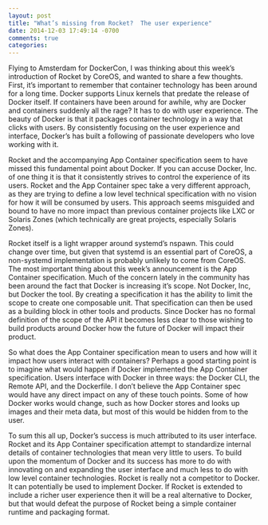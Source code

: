 ```yaml
---
layout: post
title: "What’s missing from Rocket?  The user experience"
date: 2014-12-03 17:49:14 -0700
comments: true
categories:
---
```


Flying to Amsterdam for DockerCon, I was thinking about this week’s introduction of Rocket by CoreOS, and wanted to share a few thoughts.  First, it’s important to remember that container technology has been around for a long time.  Docker supports Linux kernels that predate the release of Docker itself.  If containers have been around for awhile, why are Docker and containers suddenly all the rage?  It has to do with user experience.  The beauty of Docker is that it packages container technology in a way that clicks with users.  By consistently focusing on the user experience and interface, Docker’s has built a following of passionate developers who love working with it.

Rocket and the accompanying App Container specification seem to have missed this fundamental point about Docker.  If you can accuse Docker, Inc. of one thing it is that it consistently strives to control the experience of its users.  Rocket and the App Container spec take a very different approach, as they are trying to define a low level technical specification with no vision for how it will be consumed by users.  This approach seems misguided and bound to have no more impact than previous container projects like LXC or Solaris Zones (which technically are great projects, especially Solaris Zones).

Rocket itself is a light wrapper around systemd’s nspawn.  This could change over time, but given that systemd is an essential part of CoreOS, a non-systemd implementation is probably unlikely to come from CoreOS.  The most important thing about this week’s announcement is the App Container specification.  Much of the concern lately in the community has been around the fact that Docker is increasing it’s scope.  Not Docker, Inc, but Docker the tool.  By creating a specification it has the ability to limit the scope to create one composable unit.  That specification can then be used as a building block in other tools and products.  Since Docker has no formal definition of the scope of the API it becomes less clear to those wishing to build products around Docker how the future of Docker will impact their product.

So what does the App Container specification mean to users and how will it impact how users interact with containers?  Perhaps a good starting point is to imagine what would happen if Docker implemented the App Container specification.  Users interface with Docker in three ways: the Docker CLI, the Remote API, and the Dockerfile.  I don’t believe the App Container spec would have any direct impact on any of these touch points. Some of how Docker works would change, such as how Docker stores and looks up images and their meta data, but most of this would be hidden from to the user.

To sum this all up, Docker’s success is much attributed to its user interface.  Rocket and its App Container specification attempt to standardize internal details of container technologies that mean very little to users.  To build upon the momentum of Docker and its success has more to do with innovating on and expanding the user interface and much less to do with low level container technologies.  Rocket is really not a competitor to Docker.  It can potentially be used to implement Docker.  If Rocket is extended to include a richer user experience then it will be a real alternative to Docker, but that would defeat the purpose of Rocket being a simple container runtime and packaging format.
